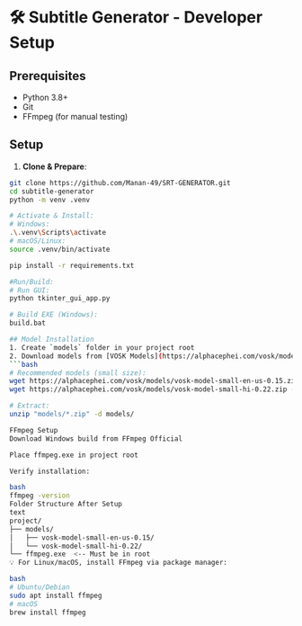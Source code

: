 # 🛠 Subtitle Generator - Developer Setup

## Prerequisites
- Python 3.8+
- Git
- FFmpeg (for manual testing)

## Setup

1. **Clone & Prepare**:
```bash
git clone https://github.com/Manan-49/SRT-GENERATOR.git
cd subtitle-generator
python -m venv .venv

# Activate & Install:
# Windows:
.\.venv\Scripts\activate
# macOS/Linux:
source .venv/bin/activate

pip install -r requirements.txt

#Run/Build:
# Run GUI:
python tkinter_gui_app.py

# Build EXE (Windows):
build.bat

## Model Installation
1. Create `models` folder in your project root
2. Download models from [VOSK Models](https://alphacephei.com/vosk/models):
```bash
# Recommended models (small size):
wget https://alphacephei.com/vosk/models/vosk-model-small-en-us-0.15.zip -P models/
wget https://alphacephei.com/vosk/models/vosk-model-small-hi-0.22.zip -P models/

# Extract:
unzip "models/*.zip" -d models/

FFmpeg Setup
Download Windows build from FFmpeg Official

Place ffmpeg.exe in project root

Verify installation:

bash
ffmpeg -version
Folder Structure After Setup
text
project/
├── models/
│   ├── vosk-model-small-en-us-0.15/
│   └── vosk-model-small-hi-0.22/
└── ffmpeg.exe  <-- Must be in root
💡 For Linux/macOS, install FFmpeg via package manager:

bash
# Ubuntu/Debian
sudo apt install ffmpeg
# macOS
brew install ffmpeg

